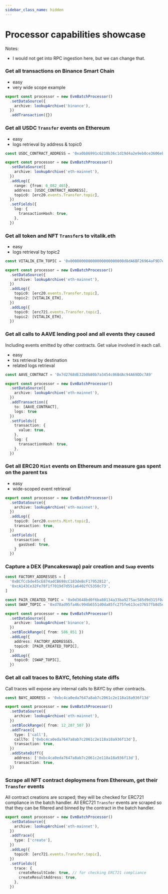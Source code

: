 ```yaml
---
sidebar_class_name: hidden
---
```


# Processor capabilities showcase

Notes:
* I would not get into RPC ingestion here, but we can change that.

### Get all transactions on Binance Smart Chain

* easy
* very wide scope example

```ts
export const processor = new EvmBatchProcessor()
  .setDataSource({
    archive: lookupArchive('binance'),
  })
  .addTransaction({})
```

### Get all USDC `Transfer` events on Ethereum

* easy
* logs retrieval by address & topic0

```ts
const USDC_CONTRACT_ADDRESS = '0xa0b86991c6218b36c1d19d4a2e9eb0ce3606eb48'

export const processor = new EvmBatchProcessor()
  .setDataSource({
    archive: lookupArchive('eth-mainnet'),
  })
  .addLog({
    range: {from: 6_082_465},
    address: [USDC_CONTRACT_ADDRESS],
    topic0: [erc20.events.Transfer.topic],
  })
  .setFields({
    log: {
      transactionHash: true,
    },
  })
```

### Get all token and NFT `Transfer`s to vitalik.eth

* easy
* logs retrieval by topic2

```ts
const VITALIK_ETH_TOPIC = '0x000000000000000000000000d8dA6BF26964aF9D7eEd9e03E53415D37aA96045'

export const processor = new EvmBatchProcessor()
  .setDataSource({
    archive: lookupArchive('eth-mainnet'),
  })
  .addLog({
    topic0: [erc20.events.Transfer.topic],
    topic2: [VITALIK_ETH],
  })
  .addLog({
    topic0: [erc721.events.Transfer.topic],
    topic2: [VITALIK_ETH],
  })
```

### Get all calls to AAVE lending pool and all events they caused

Including events emitted by other contracts. Get value involved in each call.

* easy
* txs retrieval by destination
* related logs retrieval

```ts
const AAVE_CONTRACT = '0x7d2768dE32b0b80b7a3454c06BdAc94A69DDc7A9'

export const processor = new EvmBatchProcessor()
  .setDataSource({
    archive: lookupArchive('eth-mainnet'),
  })
  .addTransaction({
    to: [AAVE_CONTRACT],
    logs: true
  })
  .setFields({
    transaction: {
      value: true,
    },
    log: {
      transactionHash: true,
    },
  })
``` 

### Get all ERC20 `Mint` events on Ethereum and measure gas spent on the parent txs

* easy
* wide-scoped event retrieval

```ts
export const processor = new EvmBatchProcessor()
  .setDataSource({
    archive: lookupArchive('eth-mainnet'),
  })
  .addLog({
    topic0: [erc20.events.Mint.topic],
    transaction: true,
  })
  .setFields({
    transaction: {
      gasUsed: true,
    }
  })
``` 

### Capture a DEX (Pancakeswap) pair creation and `Swap` events

```ts
const FACTORY_ADDRESSES = [
  '0xBCfCcbde45cE874adCB698cC183deBcF17952812',
  '0xcA143Ce32Fe78f1f7019d7d551a6402fC5350c73',
]

const PAIR_CREATED_TOPIC = '0x0d3648bd0f6ba80134a33ba9275ac585d9d315f0ad8355cddefde31afa28d0e9'
const SWAP_TOPIC = '0xd78ad95fa46c994b6551d0da85fc275fe613ce37657fb8d5e3d130840159d822'

export const processor = new EvmBatchProcessor()
  .setDataSource({
    archive: lookupArchive('binance'),
  })
  .setBlockRange({ from: 586_851 })
  .addLog({
    address: FACTORY_ADDRESSES,
    topic0: [PAIR_CREATED_TOPIC],
  })
  .addLog({
    topic0: [SWAP_TOPIC],
  })
```

### Get all call traces to BAYC, fetching state diffs

Call traces will expose any internal calls to BAYC by other contracts.

```ts
const BAYC_ADDRESS = '0xbc4ca0eda7647a8ab7c2061c2e118a18a936f13d'

export const processor = new EvmBatchProcessor()
  .setDataSource({
    archive: lookupArchive('eth-mainnet'),
  })
  .setBlockRange({ from: 12_287_507 })
  .addTrace({
    type: ['call'],
    callTo: ['0xbc4ca0eda7647a8ab7c2061c2e118a18a936f13d'],
    transaction: true,
  })
  .addStateDiff({
    address: ['0xbc4ca0eda7647a8ab7c2061c2e118a18a936f13d'],
    transaction: true,
  })
```

### Scrape all NFT contract deploymens from Ethereum, get their `Transfer` events

All contract creations are scraped; they will be checked for ERC721 compliance in the batch handler. All ERC721 `Transfer` events are scraped so that they can be filtered and binned by the contract in the batch handler.

```ts
export const processor = new EvmBatchProcessor()
  .setDataSource({
    archive: lookupArchive('eth-mainnet'),
  })
  .addTrace({
    type: ['create'],
  })
  .addLog({
    topic0: [erc721.events.Transfer.topic],
  })
  .setFields({
    trace: {
      createResultCode: true, // for checking ERC721 compliance
      createResultAddress: true,
    },
  })
```
